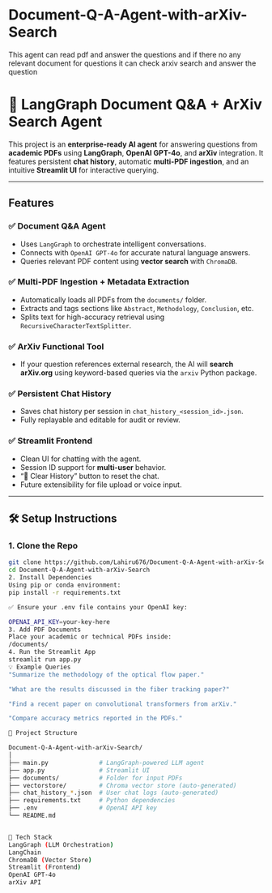 # Document-Q-A-Agent-with-arXiv-Search
This agent can read pdf and answer the questions and if there no any relevant document for questions it can check arxiv search and answer the question  

# 📄 LangGraph Document Q&A + ArXiv Search Agent

This project is an **enterprise-ready AI agent** for answering questions from **academic PDFs** using **LangGraph**, **OpenAI GPT-4o**, and **arXiv** integration. It features persistent **chat history**, automatic **multi-PDF ingestion**, and an intuitive **Streamlit UI** for interactive querying.

---

##  Features

### ✅ Document Q&A Agent
- Uses `LangGraph` to orchestrate intelligent conversations.
- Connects with `OpenAI GPT-4o` for accurate natural language answers.
- Queries relevant PDF content using **vector search** with `ChromaDB`.

### ✅ Multi-PDF Ingestion + Metadata Extraction
- Automatically loads all PDFs from the `documents/` folder.
- Extracts and tags sections like `Abstract`, `Methodology`, `Conclusion`, etc.
- Splits text for high-accuracy retrieval using `RecursiveCharacterTextSplitter`.

### ✅ ArXiv Functional Tool
- If your question references external research, the AI will **search arXiv.org** using keyword-based queries via the `arxiv` Python package.

### ✅ Persistent Chat History
- Saves chat history per session in `chat_history_<session_id>.json`.
- Fully replayable and editable for audit or review.

### ✅ Streamlit Frontend
- Clean UI for chatting with the agent.
- Session ID support for **multi-user** behavior.
- “🧹 Clear History” button to reset the chat.
- Future extensibility for file upload or voice input.

---

## 🛠️ Setup Instructions

### 1. Clone the Repo
```bash
git clone https://github.com/Lahiru676/Document-Q-A-Agent-with-arXiv-Search.git
cd Document-Q-A-Agent-with-arXiv-Search
2. Install Dependencies
Using pip or conda environment:
pip install -r requirements.txt

✅ Ensure your .env file contains your OpenAI key:

OPENAI_API_KEY=your-key-here
3. Add PDF Documents
Place your academic or technical PDFs inside:
/documents/
4. Run the Streamlit App
streamlit run app.py
💡 Example Queries
"Summarize the methodology of the optical flow paper."

"What are the results discussed in the fiber tracking paper?"

"Find a recent paper on convolutional transformers from arXiv."

"Compare accuracy metrics reported in the PDFs."

📁 Project Structure

Document-Q-A-Agent-with-arXiv-Search/
│
├── main.py              # LangGraph-powered LLM agent
├── app.py               # Streamlit UI
├── documents/           # Folder for input PDFs
├── vectorstore/         # Chroma vector store (auto-generated)
├── chat_history_*.json  # User chat logs (auto-generated)
├── requirements.txt     # Python dependencies
├── .env                 # OpenAI API key
└── README.md


🧠 Tech Stack
LangGraph (LLM Orchestration)
LangChain
ChromaDB (Vector Store)
Streamlit (Frontend)
OpenAI GPT-4o
arXiv API


